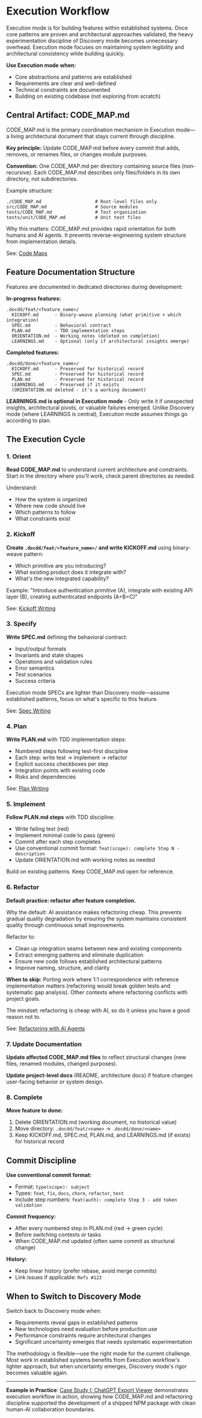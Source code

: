 # Execution Workflow

Execution mode is for building features within established systems. Once core patterns are proven and architectural approaches validated, the heavy experimentation discipline of Discovery mode becomes unnecessary overhead. Execution mode focuses on maintaining system legibility and architectural consistency while building quickly.

**Use Execution mode when:**
- Core abstractions and patterns are established
- Requirements are clear and well-defined
- Technical constraints are documented
- Building on existing codebase (not exploring from scratch)

## Central Artifact: CODE_MAP.md

CODE_MAP.md is the primary coordination mechanism in Execution mode—a living architectural document that stays current through discipline.

**Key principle:** Update CODE_MAP.md before every commit that adds, removes, or renames files, or changes module purposes.

**Convention:** One CODE_MAP.md per directory containing source files (non-recursive). Each CODE_MAP.md describes only files/folders in its own directory, not subdirectories.

Example structure:
```
./CODE_MAP.md                    # Root-level files only
src/CODE_MAP.md                  # Source modules
tests/CODE_MAP.md                # Test organization
tests/unit/CODE_MAP.md           # Unit test files
```

Why this matters: CODE_MAP.md provides rapid orientation for both humans and AI agents. It prevents reverse-engineering system structure from implementation details.

See: [Code Maps](./code-maps.md)

## Feature Documentation Structure

Features are documented in dedicated directories during development:

**In-progress features:**
```
.docdd/feat/<feature_name>/
  KICKOFF.md      - Binary-weave planning (what primitive + which integration)
  SPEC.md         - Behavioral contract
  PLAN.md         - TDD implementation steps
  ORIENTATION.md  - Working notes (deleted on completion)
  LEARNINGS.md    - Optional (only if architectural insights emerge)
```

**Completed features:**
```
.docdd/done/<feature_name>/
  KICKOFF.md      - Preserved for historical record
  SPEC.md         - Preserved for historical record
  PLAN.md         - Preserved for historical record
  LEARNINGS.md    - Preserved if it exists
  (ORIENTATION.md deleted - it's a working document)
```

**LEARNINGS.md is optional in Execution mode** - Only write it if unexpected insights, architectural pivots, or valuable failures emerged. Unlike Discovery mode (where LEARNINGS is central), Execution mode assumes things go according to plan.

## The Execution Cycle

### 1. Orient

**Read CODE_MAP.md** to understand current architecture and constraints. Start in the directory where you'll work, check parent directories as needed.

Understand:
- How the system is organized
- Where new code should live
- Which patterns to follow
- What constraints exist

### 2. Kickoff

**Create `.docdd/feat/<feature_name>/` and write KICKOFF.md** using binary-weave pattern:
- Which primitive are you introducing?
- What existing product does it integrate with?
- What's the new integrated capability?

Example: "Introduce authentication primitive (A), integrate with existing API layer (B), creating authenticated endpoints (A+B=C)"

See: [Kickoff Writing](../authoring/kickoff-writing.md)

### 3. Specify

**Write SPEC.md** defining the behavioral contract:
- Input/output formats
- Invariants and state shapes
- Operations and validation rules
- Error semantics
- Test scenarios
- Success criteria

Execution mode SPECs are lighter than Discovery mode—assume established patterns, focus on what's specific to this feature.

See: [Spec Writing](../authoring/spec-writing.md)

### 4. Plan

**Write PLAN.md** with TDD implementation steps:
- Numbered steps following test-first discipline
- Each step: write test → implement → refactor
- Explicit success checkboxes per step
- Integration points with existing code
- Risks and dependencies

See: [Plan Writing](../authoring/plan-writing.md)

### 5. Implement

**Follow PLAN.md steps** with TDD discipline:
- Write failing test (red)
- Implement minimal code to pass (green)
- Commit after each step completes
- Use conventional commit format: `feat(scope): complete Step N - description`
- Update ORIENTATION.md with working notes as needed

Build on existing patterns. Keep CODE_MAP.md open for reference.

### 6. Refactor

**Default practice: refactor after feature completion.**

Why the default: AI assistance makes refactoring cheap. This prevents gradual quality degradation by ensuring the system maintains consistent quality through continuous small improvements.

Refactor to:
- Clean up integration seams between new and existing components
- Extract emerging patterns and eliminate duplication
- Ensure new code follows established architectural patterns
- Improve naming, structure, and clarity

**When to skip:** Porting work where 1:1 correspondence with reference implementation matters (refactoring would break golden tests and systematic gap analysis). Other contexts where refactoring conflicts with project goals.

The mindset: refactoring is cheap with AI, so do it unless you have a good reason not to.

See: [Refactoring with AI Agents](./refactoring-with-ai.md)

### 7. Update Documentation

**Update affected CODE_MAP.md files** to reflect structural changes (new files, renamed modules, changed purposes).

**Update project-level docs** (README, architecture docs) if feature changes user-facing behavior or system design.

### 8. Complete

**Move feature to done:**
1. Delete ORIENTATION.md (working document, no historical value)
2. Move directory: `.docdd/feat/<name>` → `.docdd/done/<name>`
3. Keep KICKOFF.md, SPEC.md, PLAN.md, and LEARNINGS.md (if exists) for historical record

## Commit Discipline

**Use conventional commit format:**
- Format: `type(scope): subject`
- Types: `feat`, `fix`, `docs`, `chore`, `refactor`, `test`
- Include step numbers: `feat(auth): complete Step 3 - add token validation`

**Commit frequency:**
- After every numbered step in PLAN.md (red → green cycle)
- Before switching contexts or tasks
- When CODE_MAP.md updated (often same commit as structural change)

**History:**
- Keep linear history (prefer rebase, avoid merge commits)
- Link issues if applicable: `Refs #123`

## When to Switch to Discovery Mode

Switch back to Discovery mode when:
- Requirements reveal gaps in established patterns
- New technologies need evaluation before production use
- Performance constraints require architectural changes
- Significant uncertainty emerges that needs systematic experimentation

The methodology is flexible—use the right mode for the current challenge. Most work in established systems benefits from Execution workflow's lighter approach, but when uncertainty emerges, Discovery mode's rigor becomes valuable again.

---

**Example in Practice**: [Case Study I: ChatGPT Export Viewer](../patterns/chatgpt-export-viewer.md) demonstrates execution workflow in action, showing how CODE_MAP.md and refactoring discipline supported the development of a shipped NPM package with clean human-AI collaboration boundaries.
